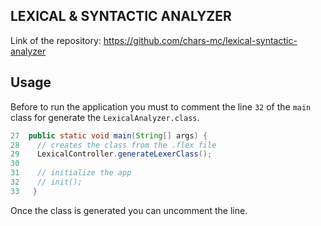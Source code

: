 ## LEXICAL & SYNTACTIC ANALYZER

Link of the repository: https://github.com/chars-mc/lexical-syntactic-analyzer

## Usage

Before to run the application you must to comment the line `32` of the `main` class
for generate the `LexicalAnalyzer.class`.

```java
27  public static void main(String[] args) {
28    // creates the class from the .flex file
29    LexicalController.generateLexerClass();
30
31    // initialize the app
32    // init();
33   }
```

Once the class is generated you can uncomment the line.
